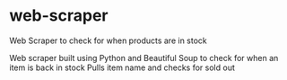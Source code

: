 # web-scraper
Web Scraper to check for when products are in stock

Web scraper built using Python and Beautiful Soup to check for when an item is back in stock
Pulls item name and checks for <span class="soldout-tag">sold out</span>
